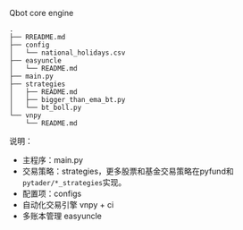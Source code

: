 
Qbot core engine


```
.
├── RREADME.md
├── config
│   └── national_holidays.csv
├── easyuncle
│   └── README.md
├── main.py
├── strategies
│   ├── README.md
│   ├── bigger_than_ema_bt.py
│   └── bt_boll.py
└── vnpy
    └── README.md
```

说明：
- 主程序：main.py
- 交易策略：strategies，更多股票和基金交易策略在pyfund和``pytader/*_strategies``实现。
- 配置项：configs
- 自动化交易引擎 vnpy + ci
- 多账本管理 easyuncle